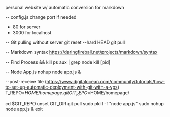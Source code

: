 personal website w/ automatic conversion for markdown

-- config.js change port if needed
* 80 for server
* 3000 for localhost

-- Git pulling without server
git reset --hard HEAD
git pull

-- Markdown syntax
https://daringfireball.net/projects/markdown/syntax

-- Find Process && kill
ps aux | grep node
kill [pid]

-- Node App.js
nohup node app.js &

--post-receive file (https://www.digitalocean.com/community/tutorials/how-to-set-up-automatic-deployment-with-git-with-a-vps)
T_REPO=$HOME/homepage.git
GIT_REPO=$HOME/homepage/

cd $GIT_REPO
unset GIT_DIR
git pull
sudo pkill -f "node app.js"
sudo nohup node app.js &
exit